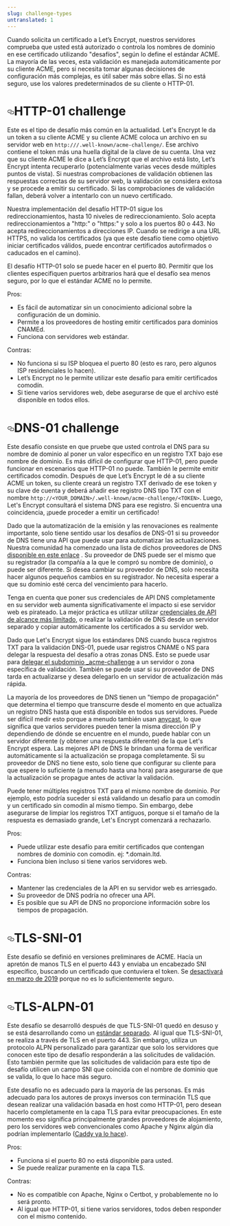 ```yaml
---
slug: challenge-types
untranslated: 1
---
```

<p>Cuando solicita un certificado a Let’s Encrypt, nuestros servidores comprueba que usted está autorizado o controla los nombres de dominio en ese certificado utilizando "desafíos", según lo define el estándar ACME. La mayoría de las veces, esta validación es manejada automáticamente por su cliente ACME, pero si necesita tomar algunas decisiones de configuración más complejas, es útil saber más sobre ellas. Si no está seguro, use los valores predeterminados de su cliente o HTTP-01.</p>

<h1><a id="user-content-http-01-challenge" class="anchor" aria-hidden="true" href="#http-01-challenge"><svg class="octicon octicon-link" viewBox="0 0 16 16" version="1.1" width="16" height="16" aria-hidden="true"><path fill-rule="evenodd" d="M4 9h1v1H4c-1.5 0-3-1.69-3-3.5S2.55 3 4 3h4c1.45 0 3 1.69 3 3.5 0 1.41-.91 2.72-2 3.25V8.59c.58-.45 1-1.27 1-2.09C10 5.22 8.98 4 8 4H4c-.98 0-2 1.22-2 2.5S3 9 4 9zm9-3h-1v1h1c1 0 2 1.22 2 2.5S13.98 12 13 12H9c-.98 0-2-1.22-2-2.5 0-.83.42-1.64 1-2.09V6.25c-1.09.53-2 1.84-2 3.25C6 11.31 7.55 13 9 13h4c1.45 0 3-1.69 3-3.5S14.5 6 13 6z"></path></svg></a>HTTP-01 challenge</h1>

<p>Este es el tipo de desafío más común en la actualidad. Let's Encrypt le da un token a su cliente ACME y su cliente ACME coloca un archivo en su servidor web en <code>http://<YOUR_DOMAIN>/.well-known/acme-challenge/<TOKEN></code>. Ese archivo contiene el token más una huella digital de la clave de su cuenta. Una vez que su cliente ACME le dice a Let’s Encrypt que el archivo está listo, Let’s Encrypt intenta recuperarlo (potencialmente varias veces desde múltiples puntos de vista). Si nuestras comprobaciones de validación obtienen las respuestas correctas de su servidor web, la validación se considera exitosa y se procede a emitir su certificado. Si las comprobaciones de validación fallan, deberá volver a intentarlo con un nuevo certificado.</p>

<p>Nuestra implementación del desafío HTTP-01 sigue los redireccionamientos, hasta 10 niveles de redireccionamiento. Solo acepta redireccionamientos a "http:" o "https:" y solo a los puertos 80 o 443. No acepta redireccionamientos a direcciones IP. Cuando se redirige a una URL HTTPS, no valida los certificados (ya que este desafío tiene como objetivo iniciar certificados válidos, puede encontrar certificados autofirmados o caducados en el camino).</p>

<p>El desafío HTTP-01 solo se puede hacer en el puerto 80. Permitir que los clientes especifiquen puertos arbitrarios hará que el desafío sea menos seguro, por lo que el estándar ACME no lo permite.</p>

<p>Pros:</p>
<ul>
<li> Es fácil de automatizar sin un conocimiento adicional sobre la configuración de un dominio.</li>
<li> Permite a los proveedores de hosting emitir certificados para dominios CNAMEd.</li>
<li> Funciona con servidores web estándar.</li>
</ul>
<p>Contras:</p>
<ul>
<li> No funciona si su ISP bloquea el puerto 80 (esto es raro, pero algunos ISP residenciales lo hacen).</li>
<li> Let’s Encrypt no le permite utilizar este desafío para emitir certificados comodín.</li>
<li> Si tiene varios servidores web, debe asegurarse de que el archivo esté disponible en todos ellos.</li>
</ul>
<h1><a id="user-content-dns-01-challenge" class="anchor" aria-hidden="true" href="#dns-01-challenge"><svg class="octicon octicon-link" viewBox="0 0 16 16" version="1.1" width="16" height="16" aria-hidden="true"><path fill-rule="evenodd" d="M4 9h1v1H4c-1.5 0-3-1.69-3-3.5S2.55 3 4 3h4c1.45 0 3 1.69 3 3.5 0 1.41-.91 2.72-2 3.25V8.59c.58-.45 1-1.27 1-2.09C10 5.22 8.98 4 8 4H4c-.98 0-2 1.22-2 2.5S3 9 4 9zm9-3h-1v1h1c1 0 2 1.22 2 2.5S13.98 12 13 12H9c-.98 0-2-1.22-2-2.5 0-.83.42-1.64 1-2.09V6.25c-1.09.53-2 1.84-2 3.25C6 11.31 7.55 13 9 13h4c1.45 0 3-1.69 3-3.5S14.5 6 13 6z"></path></svg></a>DNS-01 challenge</h1>

<p>Este desafío consiste en que pruebe que usted controla el DNS para su nombre de dominio al poner un valor específico en un registro TXT bajo ese nombre de dominio. Es más difícil de configurar que HTTP-01, pero puede funcionar en escenarios que HTTP-01 no puede. También le permite emitir certificados comodín. Después de que Let’s Encrypt le dé a su cliente ACME un token, su cliente creará un registro TXT derivado de ese token y su clave de cuenta y deberá añadir ese registro DNS tipo TXT con el nombre <code>http://&lt;YOUR_DOMAIN&gt;/.well-known/acme-challenge/&lt;TOKEN&gt;</code>. Luego, Let's Encrypt consultará el sistema DNS para ese registro. Si encuentra una coincidencia, ¡puede proceder a emitir un certificado!</p>

<p>Dado que la automatización de la emisión y las renovaciones es realmente importante, solo tiene sentido usar los desafíos de DNS-01 si su proveedor de DNS tiene una API que puede usar para automatizar las actualizaciones. Nuestra comunidad ha comenzado una lista de dichos proveedores de DNS <a href="https://community.letsencrypt.org/t/dns-providers-who-easily-integrate-with-lets-encrypt-dns-validation/86438">disponible en este enlace</a> . Su proveedor de DNS puede ser el mismo que su registrador (la compañía a la que le compró su nombre de dominio), o puede ser diferente. Si desea cambiar su proveedor de DNS, solo necesita hacer algunos pequeños cambios en su registrador. No necesita esperar a que su dominio esté cerca del vencimiento para hacerlo.</p>

<p>Tenga en cuenta que poner sus credenciales de API DNS completamente en su servidor web aumenta significativamente el impacto si ese servidor web es pirateado. La mejor práctica es utilizar utilizar <a href="https://www.eff.org/deeplinks/2018/02/technical-deep-dive-securing-automation-acme-dns-challenge-validation">credenciales de API de alcance más limitado</a>, o realizar la validación de DNS desde un servidor separado y copiar automáticamente los certificados a su servidor web.</p>

<p>Dado que Let's Encrypt sigue los estándares DNS cuando busca registros TXT para la validación DNS-01, puede usar registros CNAME o NS para delegar la respuesta del desafío a otras zonas DNS. Esto se puede usar para <a href="https://www.eff.org/deeplinks/2018/02/technical-deep-dive-securing-automation-acme-dns-challenge-validation">delegar el subdominio _acme-challenge</a> a un servidor o zona específica de validación. También se puede usar si su proveedor de DNS tarda en actualizarse y desea delegarlo en un servidor de actualización más rápida.</p>

<p>La mayoría de los proveedores de DNS tienen un "tiempo de propagación" que determina el tiempo que transcurre desde el momento en que actualiza un registro DNS hasta que está disponible en todos sus servidores. Puede ser difícil medir esto porque a menudo también usan <a href="https://en.wikipedia.org/wiki/Anycast">anycast</a>, lo que significa que varios servidores pueden tener la misma dirección IP y dependiendo de dónde se encuentre en el mundo, puede hablar con un servidor diferente (y obtener una respuesta diferente) de la que Let's Encrypt espera. Las mejores API de DNS le brindan una forma de verificar automáticamente si la actualización se propaga completamente. Si su proveedor de DNS no tiene esto, solo tiene que configurar su cliente para que espere lo suficiente (a menudo hasta una hora) para asegurarse de que la actualización se propague antes de activar la validación.</p>

<p>Puede tener múltiples registros TXT para el mismo nombre de dominio. Por ejemplo, esto podría suceder si está validando un desafío para un comodín y un certificado sin comodín al mismo tiempo. Sin embargo, debe asegurarse de limpiar los registros TXT antiguos, porque si el tamaño de la respuesta es demasiado grande, Let's Encrypt comenzará a rechazarlo.</p>

<p>Pros:</p>
<ul>
<li> Puede utilizar este desafío para emitir certificados que contengan nombres de dominio con comodín. ej: *.domain.ltd.</li>
<li> Funciona bien incluso si tiene varios servidores web.</li>
</ul>
<p>Contras:</p>
<ul>
<li> Mantener las credenciales de la API en su servidor web es arriesgado.</li>
<li> Su proveedor de DNS podría no ofrecer una API.</li>
<li> Es posible que su API de DNS no proporcione información sobre los tiempos de propagación.</li>
</ul>
<h1><a id="user-content-tls-sni-01" class="anchor" aria-hidden="true" href="#tls-sni-01"><svg class="octicon octicon-link" viewBox="0 0 16 16" version="1.1" width="16" height="16" aria-hidden="true"><path fill-rule="evenodd" d="M4 9h1v1H4c-1.5 0-3-1.69-3-3.5S2.55 3 4 3h4c1.45 0 3 1.69 3 3.5 0 1.41-.91 2.72-2 3.25V8.59c.58-.45 1-1.27 1-2.09C10 5.22 8.98 4 8 4H4c-.98 0-2 1.22-2 2.5S3 9 4 9zm9-3h-1v1h1c1 0 2 1.22 2 2.5S13.98 12 13 12H9c-.98 0-2-1.22-2-2.5 0-.83.42-1.64 1-2.09V6.25c-1.09.53-2 1.84-2 3.25C6 11.31 7.55 13 9 13h4c1.45 0 3-1.69 3-3.5S14.5 6 13 6z"></path></svg></a>TLS-SNI-01</h1>

<p>Este desafío se definió en versiones preliminares de ACME. Hacía un apretón de manos TLS en el puerto 443 y enviaba un encabezado SNI específico, buscando un certificado que contuviera el token. Se <a href="https://community.letsencrypt.org/t/march-13-2019-end-of-life-for-all-tls-sni-01-validation-support/74209">desactivará en marzo de 2019</a> porque no es lo suficientemente seguro.</p>

<h1><a id="user-content-tls-alpn-01" class="anchor" aria-hidden="true" href="#tls-alpn-01"><svg class="octicon octicon-link" viewBox="0 0 16 16" version="1.1" width="16" height="16" aria-hidden="true"><path fill-rule="evenodd" d="M4 9h1v1H4c-1.5 0-3-1.69-3-3.5S2.55 3 4 3h4c1.45 0 3 1.69 3 3.5 0 1.41-.91 2.72-2 3.25V8.59c.58-.45 1-1.27 1-2.09C10 5.22 8.98 4 8 4H4c-.98 0-2 1.22-2 2.5S3 9 4 9zm9-3h-1v1h1c1 0 2 1.22 2 2.5S13.98 12 13 12H9c-.98 0-2-1.22-2-2.5 0-.83.42-1.64 1-2.09V6.25c-1.09.53-2 1.84-2 3.25C6 11.31 7.55 13 9 13h4c1.45 0 3-1.69 3-3.5S14.5 6 13 6z"></path></svg></a>TLS-ALPN-01</h1>

<p>Este desafío se desarrolló después de que TLS-SNI-01 quedó en desuso y se está desarrollando como un <a href="https://tools.ietf.org/html/draft-ietf-acme-tls-alpn-01">estándar separado</a>. Al igual que TLS-SNI-01, se realiza a través de TLS en el puerto 443. Sin embargo, utiliza un protocolo ALPN personalizado para garantizar que solo los servidores que conocen este tipo de desafío responderán a las solicitudes de validación. Esto también permite que las solicitudes de validación para este tipo de desafío utilicen un campo SNI que coincida con el nombre de dominio que se valida, lo que lo hace más seguro.</p>

<p>Este desafío no es adecuado para la mayoría de las personas. Es más adecuado para los autores de proxys inversos con terminación TLS que desean realizar una validación basada en host como HTTP-01, pero desean hacerlo completamente en la capa TLS para evitar  preocupaciones. En este momento eso significa principalmente grandes proveedores de alojamiento, pero los servidores web convencionales como Apache y Nginx algún día podrían implementarlo (<a href="https://caddy.community/t/caddy-supports-the-acme-tls-alpn-challenge/4860">Caddy ya lo hace</a>).</p>

<p>Pros:</p>
<ul>
<li> Funciona si el puerto 80 no está disponible para usted.</li>
<li> Se puede realizar puramente en la capa TLS.</li>
</ul>
<p>Contras:</p>
<ul>
<li> No es compatible con Apache, Nginx o Certbot, y probablemente no lo será pronto.</li>
<li> Al igual que HTTP-01, si tiene varios servidores, todos deben responder con el mismo contenido.</li>
</ul>
